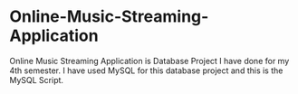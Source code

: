 # Online-Music-Streaming-Application

Online Music Streaming Application is Database Project I have done for my 4th semester. I have used MySQL for this database project and this is the MySQL Script. 
